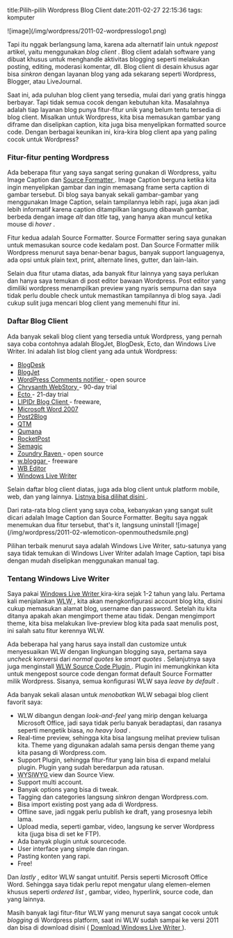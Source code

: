 title:Pilih-pilih Wordpress Blog Client
date:2011-02-27 22:15:36
tags: komputer

<p>
 ![image](/img/wordpress/2011-02-wordpresslogo1.png)
</p>
<p>
 Tapi itu nggak berlangsung lama, karena ada alternatif lain untuk
 <em>
  ngepost
 </em>
 artikel, yaitu menggunakan
 <em>
  blog client
 </em>
 . Blog client adalah software yang dibuat khusus untuk menghandle aktivitas blogging seperti melakukan posting, editing, moderasi komentar, dll. Blog client di desain khusus agar bisa
 <em>
  sinkron
 </em>
 dengan layanan blog yang ada sekarang seperti Wordpress, Blogger, atau LiveJournal.
</p>
<p>
 Saat ini, ada puluhan blog client yang tersedia, mulai dari yang gratis hingga berbayar. Tapi tidak semua cocok dengan kebutuhan kita. Masalahnya adalah tiap layanan blog punya fitur-fitur unik yang belum tentu tersedia di blog client. Misalkan untuk Wordpress, kita bisa memasukan gambar yang diframe dan diselipkan caption, kita juga bisa menyelipkan formatted source code. Dengan berbagai keunikan ini, kira-kira blog client apa yang paling cocok untuk Wordpress?
</p>
<!--more-->
<h3>
 Fitur-fitur penting Wordpress
</h3>
<p>
 Ada beberapa fitur yang saya sangat sering gunakan di Wordpress, yaitu Image Caption dan
 <a href="http://kecebongsoft.wordpress.com/2007/09/16/cara-posting-source-code-di-wordpress/">
  Source Formatter
 </a>
 . Image Caption berguna ketika kita ingin menyelipkan gambar dan ingin memasang frame serta caption di gambar tersebut. Di blog saya banyak sekali gambar-gambar yang menggunakan Image Caption, selain tampilannya lebih rapi, juga akan jadi lebih informatif karena caption ditampilkan langsung dibawah gambar, berbeda dengan image
 <em>
  alt
 </em>
 dan
 <em>
  title
 </em>
 tag, yang hanya akan muncul ketika mouse di
 <em>
  hover
 </em>
 .
</p>
<p>
 Fitur kedua adalah Source Formatter. Source Formatter sering saya gunakan untuk memasukan source code kedalam post. Dan Source Formatter milik Wordpress menurut saya benar-benar bagus, banyak support languagenya, ada opsi untuk plain text, print, alternate lines, gutter, dan lain-lain.
</p>
<p>
 Selain dua fitur utama diatas, ada banyak fitur lainnya yang saya perlukan dan hanya saya temukan di post editor bawaan Wordpress. Post editor yang dimiliki wordpress menampilkan preview yang nyaris sempurna dan saya tidak perlu double check untuk memastikan tampilannya di blog saya. Jadi cukup sulit juga mencari blog client yang memenuhi fitur ini.
</p>
<h3>
 Daftar Blog Client
</h3>
<p>
 Ada banyak sekali blog client yang tersedia untuk Wordpress, yang pernah saya coba contohnya adalah BlogJet, BlogDesk, Ecto, dan Windows Live Writer. Ini adalah list blog client yang ada untuk Wordpress:
</p>
<ul>
 <li>
  <a href="http://www.blogdesk.org/">
   BlogDesk
  </a>
  <li>
   <a href="http://www.codingrobots.com/blogjet/">
    BlogJet
   </a>
   <li>
    <a href="http://code.google.com/p/wp-comments-notifier/">
     WordPress Comments notifier
    </a>
    - open source
    <li>
     <a href="http://webstory.my/">
      Chrysanth WebStory
     </a>
     - 90-day trial
     <li>
      <a href="http://illuminex.com/ecto/">
       Ecto
      </a>
      - 21-day trial
      <li>
       <a href="http://www.lipidr.com/">
        LIPIDr Blog Client
       </a>
       - freeware,
       <li>
        <a href="http://office.microsoft.com/en-us/word/ha101640211033.aspx">
         Microsoft Word 2007
        </a>
        <li>
         <a href="http://bytescout.com/post2blog.html">
          Post2Blog
         </a>
         <li>
          <a href="http://qtm.blogistan.co.uk/">
           QTM
          </a>
          <li>
           <a href="http://www.qumana.com/">
            Qumana
           </a>
           <li>
            <a href="http://www.anconia.com/blog-software/">
             RocketPost
            </a>
            <li>
             <a href="http://semagic.sourceforge.net/">
              Semagic
             </a>
             <li>
              <a href="http://www.zoundryraven.com/">
               Zoundry Raven
              </a>
              - open source
              <li>
               <a href="http://www.wbloggar.com/">
                w.bloggar
               </a>
               - freeware
               <li>
                <a href="http://www.wbeditor.com/">
                 WB Editor
                </a>
                <li>
                 <a href="http://download.live.com/writer">
                  Windows Live Writer
                 </a>
                </li>
               </li>
              </li>
             </li>
            </li>
           </li>
          </li>
         </li>
        </li>
       </li>
      </li>
     </li>
    </li>
   </li>
  </li>
 </li>
</ul>
<p>
 Selain daftar blog client diatas, juga ada blog client untuk platform mobile, web, dan yang lainnya.
 <a href="http://codex.wordpress.org/Weblog_Client">
  Listnya bisa dilihat disini
 </a>
 .
</p>
<p>
 Dari rata-rata blog client yang saya coba, kebanyakan yang sangat sulit dicari adalah Image Caption dan Source Formatter. Begitu saya nggak menemukan dua fitur tersebut, that's it, langsung uninstall
 ![image](/img/wordpress/2011-02-wlemoticon-openmouthedsmile.png)
</p>
<p>
 Pilihan terbaik menurut saya adalah Windows Live Writer, satu-satunya yang saya tidak temukan di Windows Liver Writer adalah Image Caption, tapi bisa dengan mudah diselipkan menggunakan manual tag.
</p>
<h3>
 Tentang Windows Live Writer
</h3>
<p>
 Saya pakai
 <a href="http://explore.live.com/windows-live-writer?os=other">
  Windows Live Writer
 </a>
 kira-kira sejak 1-2 tahun yang lalu. Pertama kali menjalankan
 <abbr title="Windows Live Writer">
  WLW
 </abbr>
 , kita akan mengkonfigurasi account blog kita, disini cukup memasukan alamat blog, username dan password. Setelah itu kita ditanya apakah akan mengimport theme atau tidak. Dengan mengimport theme, kita bisa melakukan live-preview blog kita pada saat menulis post, ini salah satu fitur kerennya WLW.
</p>
<p>
 Ada beberapa hal yang harus saya install dan customize untuk menyesuaikan WLW dengan lingkungan blogging saya, pertama saya
 <em>
  uncheck
 </em>
 konversi dari
 <em>
  normal quotes
 </em>
 ke
 <em>
  smart quotes
 </em>
 . Selanjutnya saya juga menginstall
 <a href="http://richhewlett.com/wlwsourcecodeplugin/">
  WLW Source Code Plugin
 </a>
 . Plugin ini memungkinkan kita untuk mengepost source code dengan format default Source Formatter milik Wordpress. Sisanya, semua konfigurasi WLW saya
 <em>
  leave by default
 </em>
 .
</p>
<p>
 Ada banyak sekali alasan untuk
 <em>
  menobatkan
 </em>
 WLW sebagai blog client favorit saya:
</p>
<ul>
 <li>
  WLW dibangun dengan
  <em>
   look-and-feel
  </em>
  yang mirip dengan keluarga Microsoft Office, jadi saya tidak perlu banyak beradaptasi, dan rasanya seperti mengetik biasa,
  <em>
   no heavy load
  </em>
  .
  <li>
   Real-time preview, sehingga kita bisa langsung melihat preview tulisan kita. Theme yang digunakan adalah sama persis dengan theme yang kita pasang di Wordpress.com.
   <li>
    Support Plugin, sehingga fitur-fitur yang lain bisa di expand melalui plugin. Plugin yang sudah beredarpun ada ratusan.
    <li>
     <abbr title="What You See Is What You Get">
      WYSIWYG
     </abbr>
     view dan Source View.
     <li>
      Support multi account.
      <li>
       Banyak options yang bisa di tweak.
       <li>
        Tagging dan categories langsung
        <em>
         sinkron
        </em>
        dengan Wordpress.com.
        <li>
         Bisa import existing post yang ada di Wordpress.
         <li>
          Offline save, jadi nggak perlu publish ke draft, yang prosesnya lebih lama.
          <li>
           Upload media, seperti gambar, video, langsung ke server Wordpress kita (juga bisa di set ke FTP).
           <li>
            Ada banyak plugin untuk sourcecode.
            <li>
             User interface yang simple dan ringan.
             <li>
              Pasting konten yang rapi.
              <li>
               Free!
              </li>
             </li>
            </li>
           </li>
          </li>
         </li>
        </li>
       </li>
      </li>
     </li>
    </li>
   </li>
  </li>
 </li>
</ul>
<p>
 Dan
 <em>
  lastly
 </em>
 , editor WLW sangat untuitif. Persis seperti Microsoft Office Word. Sehingga saya tidak perlu repot mengatur ulang elemen-elemen khusus seperti
 <em>
  ordered list
 </em>
 , gambar, video, hyperlink, source code, dan yang lainnya.
</p>
<p>
 Masih banyak lagi fitur-fitur WLW yang menurut saya sangat cocok untuk
 <em>
  blogging
 </em>
 di Wordpress platform, saat ini WLW sudah sampai ke versi 2011 dan bisa di download disini (
 <a href="http://explore.live.com/windows-live-writer?os=other">
  Download Windows Live Writer
 </a>
 ).
</p>